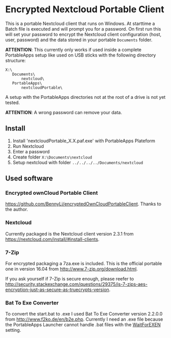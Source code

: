 # Encrypted Nextcloud Portable Client

This is a portable Nextcloud client that runs on Windows.
At starttime a Batch file is executed and will prompt you for a password.
On first run this will set your password to encrypt the Nextcloud client configuration (host, user, password) and the data stored in your portable `Documents` folder.

**ATTENTION**: This currently only works if used inside a complete PortableApps setup like used on USB sticks with the following directory structure:
```
X:\
   Documents\
       nextcloud\
   PortableApps\
       nextcloudPortable\
```
A setup with the PortableApps directories not at the root of a drive is not yet tested.

**ATTENTION**: A wrong password can remove your data.

## Install

1. Install 'nextcloudPortable_X.X.paf.exe' with PortableApps Plateform
2. Run Nextcloud
3. Enter a password
4. Create folder ```X:\Documents\nextcloud```
5. Setup nextcloud with folder ```../../../../Documents/nextcloud```

## Used software

### Encrypted ownCloud Portable Client
https://github.com/BennyLi/encryptedOwnCloudPortableClient. Thanks to the author.

### Nextcloud
Currently packaged is the Nextcloud client version 2.3.1 from https://nextcloud.com/install/#install-clients.

### 7-Zip
For encrypted packaging a 7za.exe is included. This is the official portable one in version 16.04 from http://www.7-zip.org/download.html.

If you ask yourself if 7-Zip is secure enough, please reefer to http://security.stackexchange.com/questions/29375/is-7-zips-aes-encryption-just-as-secure-as-truecrypts-version.

### Bat To Exe Converter
To convert the start.bat to .exe I used Bat To Exe Converter version 2.2.0.0 from http://www.f2ko.de/en/b2e.php.
Currently I need an .exe file because the PortableApps Launcher cannot handle .bat files with the [WaitForEXEN](http://portableapps.com/manuals/PortableApps.comLauncher/ref/launcher.ini/launch.html#waitforexen) setting.
